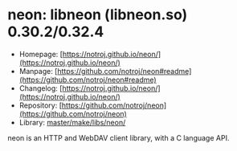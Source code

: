 # neon: libneon (libneon.so) 0.30.2/0.32.4
 - Homepage: [https://notroj.github.io/neon/](https://notroj.github.io/neon/)
 - Manpage: [https://github.com/notroj/neon#readme](https://github.com/notroj/neon#readme)
 - Changelog: [https://notroj.github.io/neon/](https://notroj.github.io/neon/)
 - Repository: [https://github.com/notroj/neon](https://github.com/notroj/neon)
 - Library: [master/make/libs/neon/](https://github.com/Freetz-NG/freetz-ng/tree/master/make/libs/neon/)

neon is an HTTP and WebDAV client library, with a C language API.
